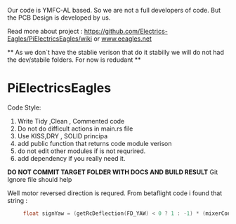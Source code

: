 Our code is YMFC-AL based. So we are not a full developers of code. But the PCB Design is developed by us.


Read more about project : https://github.com/Electrics-Eagles/PiElectricsEagles/wiki or www.eeagles.net


** As we don`t have the stablie verison that do it stabilly we will do not had the dev/stabile folders. For now is redudant **


# PiElectricsEagles


Code Style:

1) Write Tidy ,Clean , Commented code
2) Do not do difficult actions in main.rs file
3) Use KISS,DRY , SOLID principa
4) add public function that returns code module verison
5) do not edit other modules if is not requrired.
6) add dependency if you really need it.


**DO NOT COMMIT TARGET FOLDER WITH DOCS AND BUILD RESULT**
Git Ignore file should help





Well motor reversed direction is requred. From betaflight code i found that string : 
```C
     float signYaw = (getRcDeflection(FD_YAW) < 0 ? 1 : -1) * (mixerConfig()->yaw_motors_reversed ? 1 : -1);
```


